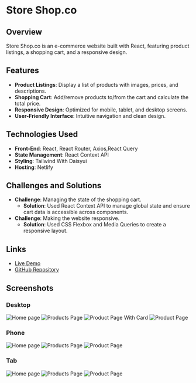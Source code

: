 # Store Shop.co

## Overview

Store Shop.co is an e-commerce website built with React, featuring product listings, a shopping cart, and a responsive design.

## Features

- **Product Listings**: Display a list of products with images, prices, and descriptions.
- **Shopping Cart**: Add/remove products to/from the cart and calculate the total price.
- **Responsive Design**: Optimized for mobile, tablet, and desktop screens.
- **User-Friendly Interface**: Intuitive navigation and clean design.

## Technologies Used

- **Front-End**: React, React Router, Axios,React Query
- **State Management**: React Context API
- **Styling**: Tailwind With Daisyui
- **Hosting**: Netlify

## Challenges and Solutions

- **Challenge**: Managing the state of the shopping cart.
  - **Solution**: Used React Context API to manage global state and ensure cart data is accessible across components.
- **Challenge**: Making the website responsive.
  - **Solution**: Used CSS Flexbox and Media Queries to create a responsive layout.

## Links

- [Live Demo](https://resplendent-seahorse-8ee20e.netlify.app/)
- [GitHub Repository](https://github.com/boss-moh/Store)

## Screenshots

### Desktop

![Home page](https://github.com/boss-moh/Store/blob/info/info/images/desktop/Home.png)
![Products Page](https://github.com/boss-moh/Store/blob/info/info/images/desktop/products.png)
![Product Page With Card](https://github.com/boss-moh/Store/blob/info/info/images/desktop/Card.png)
![Product Page](https://github.com/boss-moh/Store/blob/info/info/images/desktop/productDesktop.png)

### Phone

![Home page](https://github.com/boss-moh/Store/blob/info/info/images/phone/homeonphone.jpeg)
![Products Page](https://github.com/boss-moh/Store/blob/info/info/images/phone/products.png)
![Product Page](https://github.com/boss-moh/Store/blob/info/info/images/phone/product.png)

### Tab

![Home page](https://github.com/boss-moh/Store/blob/info/info/images/tab/home.png)
![Products Page](https://github.com/boss-moh/Store/blob/info/info/images/tab/products.png)
![Product Page](https://github.com/boss-moh/Store/blob/info/info/images/tab/Product.png)
